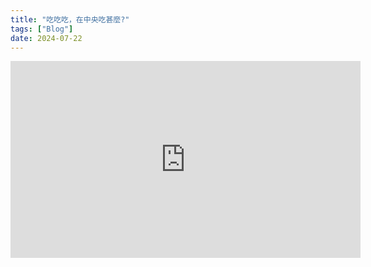```yaml
---
title: "吃吃吃，在中央吃甚麼?"
tags: ["Blog"]
date: 2024-07-22
---
```

<iframe width="560" height="315" src="https://www.youtube.com/embed/G1eBnu_f8y8?si=vYo1bg63jDugxtR2&amp;start=28" title="YouTube video player" frameborder="0" allow="accelerometer; autoplay; clipboard-write; encrypted-media; gyroscope; picture-in-picture; web-share" referrerpolicy="strict-origin-when-cross-origin" allowfullscreen></iframe>
